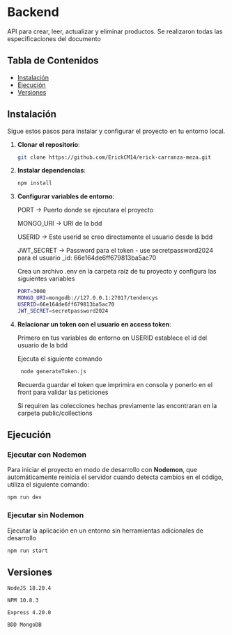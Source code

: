 # Backend

API para crear, leer, actualizar y eliminar productos. Se realizaron todas las especificaciones del documento

## Tabla de Contenidos


- [Instalación](#instalación)
- [Ejecución](#ejecución)
- [Versiones](#versiones)


## Instalación

Sigue estos pasos para instalar y configurar el proyecto en tu entorno local.

1. **Clonar el repositorio**:

   ```bash
   git clone https://github.com/ErickCM14/erick-carranza-meza.git
   ```

2. **Instalar dependencias**:

   ```bash
   npm install
   ```

3. **Configurar variables de entorno**:

    PORT -> Puerto donde se ejecutara el proyecto
    
    MONGO_URI -> URI de la bdd
    
    USERID -> Este userid se creo directamente el usuario desde la bdd

    JWT_SECRET -> Password para el token - use secretpassword2024 para el usuario _id: 66e164de6ff679813ba5ac70

    Crea un archivo .env en la carpeta raíz de tu proyecto y configura las siguientes variables

    ```bash
    PORT=3000
    MONGO_URI=mongodb://127.0.0.1:27017/tendencys
    USERID=66e164de6ff679813ba5ac70
    JWT_SECRET=secretpassword2024
    ```

4. **Relacionar un token con el usuario en access token**:

    Primero en tus variables de entorno en USERID establece el id del usuario de la bdd

    Ejecuta el siguiente comando

   ```bash
    node generateToken.js
    ```
    Recuerda guardar el token que imprimira en consola y ponerlo en el front para validar las peticiones

    Si requiren las colecciones hechas previamente las encontraran en la carpeta public/collections

## Ejecución

### Ejecutar con Nodemon

   Para iniciar el proyecto en modo de desarrollo con **Nodemon**, que automáticamente reinicia el servidor cuando detecta cambios en el código, utiliza el siguiente comando:

   ```bash
   npm run dev
   ```

### Ejecutar sin Nodemon

   Ejecutar la aplicación en un entorno sin herramientas adicionales de desarrollo

   ```bash
   npm run start
   ```

## Versiones

    NodeJS 18.20.4

    NPM 10.8.3
    
    Express 4.20.0

    BDD MongoDB

